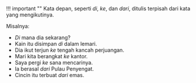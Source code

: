 !!! important ""
	Kata depan, seperti *di*, *ke*, dan *dari*, ditulis terpisah dari kata yang mengikutinya.

Misalnya:

- *Di* mana dia sekarang?
- Kain itu disimpan *di* dalam lemari.
- Dia ikut terjun *ke* tengah kancah perjuangan.
- Mari kita berangkat *ke* kantor.
- Saya pergi *ke* sana mencarinya.
- Ia berasal *dari* Pulau Penyengat.
- Cincin itu terbuat *dari* emas.
